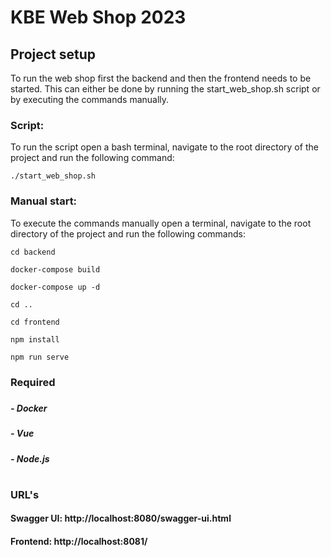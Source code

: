 # KBE Web Shop 2023 

## Project setup

To run the web shop first the backend and then the frontend needs to be started. 
This can either be done by running the start_web_shop.sh script 
or by executing the commands manually.

### Script:

To run the script open a bash terminal, navigate to the root directory of the project
and run the following command:

```
./start_web_shop.sh
```
###
### Manual start:

To execute the commands manually open a terminal, navigate to the root directory of the project 
and run the following commands:

```
cd backend
```
```
docker-compose build
```
```
docker-compose up -d
```
```
cd ..
```
```
cd frontend
```
```
npm install
```
```
npm run serve
```
###
### Required
#####

##### - Docker
##### - Vue
##### - Node.js

#
### URL's
#### Swagger UI: http://localhost:8080/swagger-ui.html
#### Frontend: http://localhost:8081/
###

